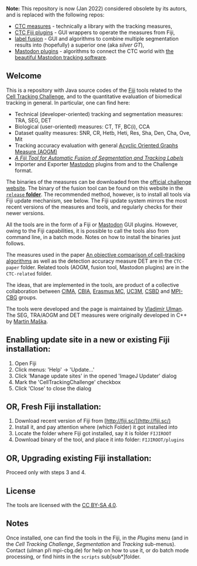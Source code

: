 **Note:** This repository is now (Jan 2022) considered obsolete by its autors, and is replaced with the following repos:

- [CTC measures](https://github.com/CellTrackingChallenge/measures) - technically a library with the tracking measures,
- [CTC Fiji plugins](https://github.com/CellTrackingChallenge/fiji-plugins) - GUI wrappers to operate the measures from Fiji,
- [label fusion](https://github.com/CellTrackingChallenge/label-fusion-ng) - GUI and algorithms to combine multiple segmentation results into (hopefully) a superior one (aka *silver GT*),
- [Mastodon plugins](https://github.com/mastodon-sc/mastodon-ctc) - algorithms to connect the CTC world with [the beautiful Mastodon tracking software](https://github.com/mastodon-sc/mastodon).

Welcome
-------
This is a repository with Java source codes of the [Fiji](http://fiji.sc) tools related to the [Cell Tracking Challenge](http://www.celltrackingchallenge.net), and to the quantitative evaluation of biomedical tracking in general. In particular, one can find here:

* Technical (developer-oriented) tracking and segmentation measures: TRA, SEG, DET
* Biological (user-oriented) measures: CT, TF, BC(i), CCA
* Dataset quality measures: SNR, CR, Hetb, Heti, Res, Sha, Den, Cha, Ove, Mit
* Tracking accuracy evaluation with general [Acyclic Oriented Graphs Measure (AOGM)](http://journals.plos.org/plosone/article?id=10.1371/journal.pone.0144959)
* [_A Fiji Tool for Automatic Fusion of Segmentation and Tracking Labels_](https://labels.tue-image.nl/wp-content/uploads/2017/07/LABELS2017_14.pdf)
* Importer and Exporter [Mastodon](https://github.com/fiji/TrackMate3) plugins from and to the Challenge format.

The binaries of the measures can be downloaded from the [official challenge website](http://www.celltrackingchallenge.net). The binary of the fusion tool can be found on this website in the [`release` **folder**](https://github.com/xulman/CTC-FijiPlugins/tree/master/release). The recommended method, however, is to install all tools via Fiji update mechanism, see below. The Fiji update system mirrors the most recent versions of the measures and tools, and regularly checks for their newer versions.

All the tools are in the form of a Fiji or [Mastodon](https://github.com/fiji/TrackMate3) GUI plugins. However, owing to the Fiji capabilities, it is possible to call the tools also from command line, in a batch mode. Notes on how to install the binaries just follows.

The measures used in the paper [An objective comparison of cell-tracking algorithms](http://dx.doi.org/10.1038/nmeth.4473) as well as the detection accuracy measure DET are in the `CTC-paper` folder. Related tools (AOGM, fusion tool, Mastodon plugins) are in the `CTC-related` folder.

The ideas, that are implemented in the tools, are product of a collective collaboration between [CIMA](http://www.cima.es), [CBIA](http://cbia.fi.muni.cz), [Erasmus MC](https://www.erasmusmc.nl/oic/?lang=en), [UC3M](https://www.uc3m.es), [CSBD](http://www.csbdresden.de/) and [MPI-CBG](http://mpi-cbg.de) groups.

The tools were developed and the page is maintained by [Vladimír Ulman](http://www.fi.muni.cz/~xulman/). The SEG, TRA/AOGM and DET measures were originally developed in C++ by [Martin Maška](http://cbia.fi.muni.cz/).


Enabling update site in a new or existing Fiji installation:
------------------------------------------------------------
1. Open Fiji
1. Click menus: 'Help' -> 'Update...'
1. Click 'Manage update sites' in the opened 'ImageJ Updater' dialog
1. Mark the 'CellTrackingChallenge' checkbox
1. Click 'Close' to close the dialog


OR, Fresh Fiji installation:
----------------------------
1. Download recent version of Fiji from [http://fiji.sc/](http://fiji.sc/)
1. Install it, and pay attention where (which Folder) it got installed into
1. Locate the folder where Fiji got installed, say it is folder `FIJIROOT`
1. Download binary of the tool, and place it into folder: `FIJIROOT/plugins`


OR, Upgrading existing Fiji installation:
-----------------------------------------
Proceed only with steps 3 and 4.


License
--------
The tools are licensed with the [CC BY-SA 4.0](https://creativecommons.org/licenses/by-sa/4.0/).


Notes
------
Once installed, one can find the tools in the Fiji, in the _Plugins_ menu (and in the _Cell Tracking Challenge_, _Segmentation_ and _Tracking_ sub-menus). Contact (ulman při mpi-cbg.de) for help on how to use it, or do batch mode processing, or find hints in the `scripts` sub\[sub*\]folder.
